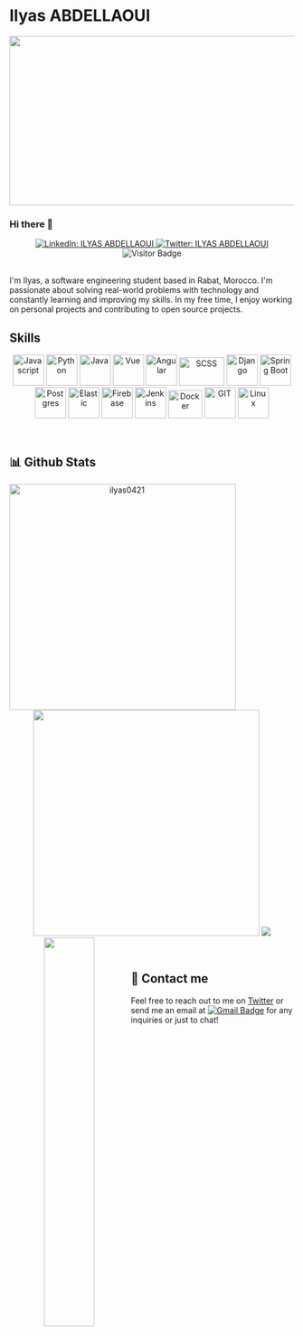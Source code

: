 # Ilyas ABDELLAOUI

<img src="https://64.media.tumblr.com/c5543874b9cbe98da1d20945a45e989b/tumblr_o5a5r9Z9O71tvppquo1_r1_1280.gifv" height="300px" width="1300px"/>

### Hi there 👋

<div align="center">  
  <a href="https://www.linkedin.com/in/ilyas-abdellaoui/">
    <img alt="LinkedIn: ILYAS ABDELLAOUI" src="https://img.shields.io/badge/-ILYAS%20ABDELLAOUI-0e76a8?style=flat&labelColor=0e76a8&logo=linkedin&logoColor=white" target="_blank" />
  </a>
  <a href="https://twitter.com/ilyas_abdell">
    <img alt="Twitter: ILYAS ABDELLAOUI" src="https://img.shields.io/badge/-ILYAS%20ABDELLAOUI-e84393?style=flat&labelColor=e84393&logo=twitter&logoColor=white" target="_blank" />
  </a>
  <br />
  <img src="https://visitor-badge.glitch.me/badge?page_id=ilyas0421.ilyas0421" alt="Visitor Badge" />
</div>

<br />

I'm Ilyas, a software engineering student based in Rabat, Morocco. I'm passionate about solving real-world problems with technology and constantly learning and improving my skills. In my free time, I enjoy working on personal projects and contributing to open source projects.

## Skills
<p align="center">
      	<!--JS-->
	<img src="https://upload.vectorlogo.zone/logos/javascript/images/239ec8a4-163e-4792-83b6-3f6d96911757.svg" alt="Javascript" width="55" height="55"/>
	<!--Python-->
	<img src="https://www.vectorlogo.zone/logos/python/python-icon.svg" alt="Python" width="55" height="55"/>
	<!--Java-->
	<img src="https://www.vectorlogo.zone/logos/java/java-icon.svg" alt="Java" width="55" height="55"/>
	<!--Vue-->
	<img src="https://www.vectorlogo.zone/logos/vuejs/vuejs-icon.svg" alt="Vue" width="55" height="55"/>
	<!--Angular-->
	<img src="https://www.vectorlogo.zone/logos/angular/angular-icon.svg" alt="Angular" width="55" height="55"/>
	<!--SASS-->
	<img src="https://www.vectorlogo.zone/logos/sass-lang/sass-lang-ar21.svg" alt="SCSS" width="80" height="50"/>
	<!--Django-->
	<img src="https://www.vectorlogo.zone/logos/djangoproject/djangoproject-icon.svg" alt="Django" width="55" height="55"/>
     	<!--Spring Boot-->
	<img src="https://www.vectorlogo.zone/logos/springio/springio-icon.svg" alt="Spring Boot" width="55" height="55"/>
	<!--Postgres-->
	<img src="https://www.vectorlogo.zone/logos/postgresql/postgresql-icon.svg" alt="Postgres" width="55" height="55"/>
	<!--ElasticSearch-->
	<img src="https://www.vectorlogo.zone/logos/elastic/elastic-icon.svg" alt="Elastic" width="55" height="55"/>
	<!--Firebase-->
	<img src="https://www.vectorlogo.zone/logos/firebase/firebase-icon.svg" alt="Firebase" width="55" height="55"/>
	<!--Jenkins-->
	<img src="https://www.vectorlogo.zone/logos/jenkins/jenkins-icon.svg" alt="Jenkins" width="55" height="55"/>
	<!--Docker-->
	<img src="https://www.vectorlogo.zone/logos/docker/docker-official.svg" alt="Docker" width="60" height="50"/>
	<!--Git-->
	<img src="https://www.vectorlogo.zone/logos/git-scm/git-scm-icon.svg" alt="GIT" width="55" height="55"/> 
	<!--Linux-->
	<img src="https://www.vectorlogo.zone/logos/linux/linux-icon.svg" alt="Linux" width="55" height="55"/> 
</p>
<br/>

## 📊 Github Stats

<p align="center">

<img align="left" width="400px" src="https://github-readme-streak-stats.herokuapp.com/?user=ilyas0421&theme=tokyonight" alt="ilyas0421"/>
<img width="400px" src="https://github-readme-stats.vercel.app/api?username=ilyas0421&show_icons=true&theme=tokyonight"/>
<img align="left" width="42%" src="https://github-readme-stats.vercel.app/api/top-langs/?username=ilyas0421&layout=compact&theme=tokyonight" />
<img src="https://github-profile-trophy.vercel.app/?username=ilyas0421&theme=nord&column=7&theme=tokyonight" />
</p>
<br/>

## 💬 Contact me
Feel free to reach out to me on [Twitter](https://twitter.com/ilyas_abdell) or send me an email at [![Gmail Badge](https://img.shields.io/badge/-ilyas.abdellaoui@gmail.com-c14438?style=flat&labelColor=db3236&logo=gmail&logoColor=white)](mailto:ilyas.abdellaoui@gmail.com) for any inquiries or just to chat!

